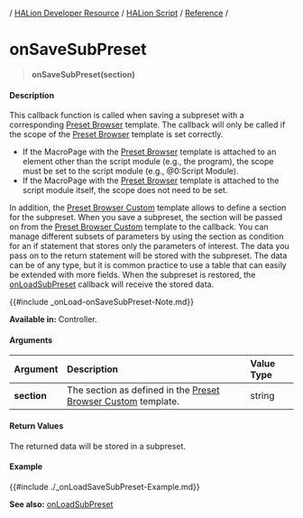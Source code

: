 / [HALion Developer Resource](../../HALion-Developer-Resource.md) / [HALion Script](./HALion-Script.md) / [Reference](./Reference.md) /

# onSaveSubPreset

>**onSaveSubPreset(section)**

#### Description

This callback function is called when saving a subpreset with a corresponding [Preset Browser](../../HALion-Macro-Page/pages/Preset-Browser.md) template. The callback will only be called if the scope of the [Preset Browser](../../HALion-Macro-Page/pages/Preset-Browser.md) template is set correctly.

* If the MacroPage with the [Preset Browser](../../HALion-Macro-Page/pages/Preset-Browser.md) template is attached to an element other than the script module (e.g., the program), the scope must be set to the script module (e.g., @0:Script Module).
* If the MacroPage with the [Preset Browser](../../HALion-Macro-Page/pages/Preset-Browser.md) template is attached to the script module itself, the scope does not need to be set.

In addition, the [Preset Browser Custom](../../HALion-Macro-Page/pages/Preset-Browser-Custom.md) template allows to define a section for the subpreset. When you save a subpreset, the section will be passed on from the [Preset Browser Custom](../../HALion-Macro-Page/pages/Preset-Browser-Custom.md) template to the callback. You can manage different subsets of parameters by using the section as condition for an if statement that stores only the parameters of interest. The data you pass on to the return statement will be stored with the subpreset. The data can be of any type, but it is common practice to use a table that can easily be extended with more fields. When the subpreset is restored, the [onLoadSubPreset](./onLoadSubPreset.md) callback will receive the stored data.

{{#include _onLoad-onSaveSubPreset-Note.md}}

**Available in:** Controller.

#### Arguments

|Argument|Description|Value Type|
|:-|:-|:-|
|**section**|The section as defined in the [Preset Browser Custom](../../HALion-Macro-Page/pages/Preset-Browser-Custom.md) template.|string|

#### Return Values

The returned data will be stored in a subpreset.

#### Example

{{#include ./_onLoadSaveSubPreset-Example.md}}

**See also:** [onLoadSubPreset](./onLoadSubPreset.md)